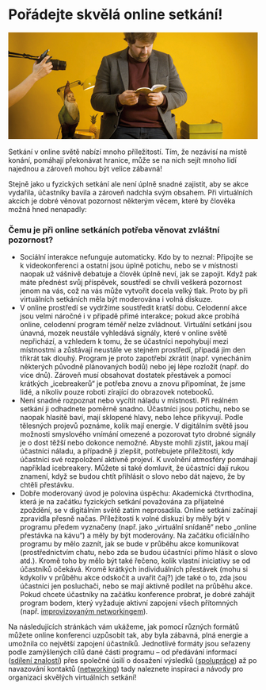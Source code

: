 # Pořádejte skvělá online setkání!

![](../.gitbook/assets/gitbook_datenschutz_750x320.jpg)

Setkání v online světě nabízí mnoho příležitostí. Tím, že nezávisí na místě konání, pomáhají překonávat hranice, může se na nich sejít mnoho lidí najednou a zároveň mohou být velice zábavná!

Stejně jako u fyzických setkání ale není úplně snadné zajistit, aby se akce vydařila, účastníky bavila a zároveň nadchla svým obsahem. Při virtuálních akcích je dobré věnovat pozornost některým věcem, které by člověka možná hned nenapadly:

### **Čemu je při online setkáních potřeba věnovat zvláštní pozornost?**

* Sociální interakce nefunguje automaticky. Kdo by to neznal: Připojíte se k videokonferenci a ostatní jsou úplně potichu, nebo se v místnosti naopak už vášnivě debatuje a člověk úplně neví, jak se zapojit. Když pak máte přednést svůj příspěvek, soustředí se chvíli veškerá pozornost jenom na vás, což na vás může vytvořit docela velký tlak. Proto by při virtuálních setkáních měla být moderována i volná diskuze. 
* V online prostředí se vydržíme soustředit kratší dobu. Celodenní akce jsou velmi náročné i v případě přímé interakce; pokud akce probíhá online, celodenní program téměř nelze zvládnout. Virtuální setkání jsou únavná, mozek neustále vyhledává signály, které v online světě nepřichází, a vzhledem k tomu, že se účastníci nepohybují mezi místnostmi a zůstávají neustále ve stejném prostředí, připadá jim den třikrát tak dlouhý. Program je proto zapotřebí zkrátit \(např. vynecháním některých původně plánovaných bodů\) nebo jej lépe rozložit \(např. do více dnů\). Zároveň musí obsahovat dostatek přestávek a pomocí krátkých „icebreakerů“ je potřeba znovu a znovu připomínat, že jsme lidé, a nikoliv pouze roboti zírající do obrazovek notebooků.
* Není snadné rozpoznat nebo vycítit náladu v místnosti. Při reálném setkání ji odhadnete poměrně snadno. Účastníci jsou potichu, nebo se naopak hlasitě baví, mají sklopené hlavy, nebo lehce přikyvují. Podle tělesných projevů poznáme, kolik mají energie. V digitálním světě jsou možnosti smyslového vnímání omezené a pozorovat tyto drobné signály je o dost těžší nebo dokonce nemožné. Abyste mohli zjistit, jakou mají účastníci náladu, a případně ji zlepšit, potřebujete příležitosti, kdy účastníci své rozpoložení aktivně projeví. K uvolnění atmosféry pomáhají například icebreakery. Můžete si také domluvit, že účastníci dají rukou znamení, když se budou chtít přihlásit o slovo nebo dát najevo, že by chtěli přestávku. 
* Dobře moderovaný úvod je polovina úspěchu: Akademická čtvrthodina, která je na začátku fyzických setkání považována za přijatelné zpoždění, se v digitálním světě zatím neprosadila. Online setkání začínají zpravidla přesně načas. Příležitosti k volné diskuzi by měly být v programu předem vyznačeny \(např. jako „virtuální snídaně“ nebo „online přestávka na kávu“\) a měly by být moderovány. Na začátku oficiálního programu by mělo zaznít, jak se bude v průběhu akce komunikovat \(prostřednictvím chatu, nebo zda se budou účastníci přímo hlásit o slovo atd.\). Kromě toho by mělo být také řečeno, kolik vlastní iniciativy se od účastníků očekává. Kromě krátkých individuálních přestávek \(mohu si kdykoliv v průběhu akce odskočit a uvařit čaj?\) jde také o to, zda jsou účastníci jen posluchači, nebo se mají aktivně podílet na průběhu akce. Pokud chcete účastníky na začátku konference probrat, je dobré zahájit program bodem, který vyžaduje aktivní zapojení všech přítomných \(např. [improvizovaným networkingem](verbindung-in-der-gruppe-schaffen/untitled-1.md)\).

Na následujících stránkách vám ukážeme, jak pomocí různých formátů můžete online konferenci uzpůsobit tak, aby byla zábavná, plná energie a umožnila co největší zapojení účastníků. Jednotlivé formáty jsou seřazeny podle zamýšlených cílů dané části programu – od předávání informací \([sdílení znalostí](input/)\) přes společné úsilí o dosažení výsledků \([spolupráce](ergebnisse-produzieren/)\) až po navazování kontaktů \([networking](verbindung-in-der-gruppe-schaffen/)\) tady naleznete inspiraci a návody pro organizaci skvělých virtuálních setkání!

